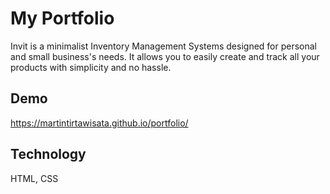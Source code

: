 # My Portfolio
Invit is a minimalist Inventory Management Systems designed for personal and small business's needs. It allows you to easily create and track all your products with simplicity and no hassle. 
## Demo
https://martintirtawisata.github.io/portfolio/

## Technology
HTML, CSS
